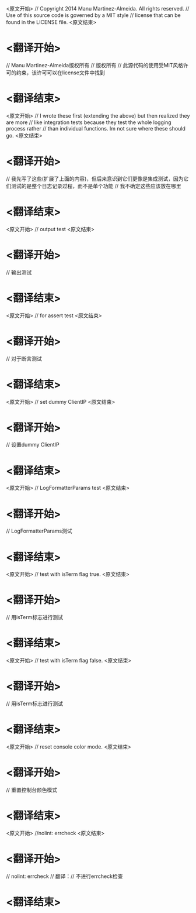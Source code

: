 
<原文开始>
// Copyright 2014 Manu Martinez-Almeida. All rights reserved.
// Use of this source code is governed by a MIT style
// license that can be found in the LICENSE file.
<原文结束>

# <翻译开始>
// Manu Martinez-Almeida版权所有
// 版权所有
// 此源代码的使用受MIT风格许可的约束，该许可可以在license文件中找到
# <翻译结束>


<原文开始>
	// I wrote these first (extending the above) but then realized they are more
	// like integration tests because they test the whole logging process rather
	// than individual functions.  Im not sure where these should go.
<原文结束>

# <翻译开始>
// 我先写了这些(扩展了上面的内容)，但后来意识到它们更像是集成测试，因为它们测试的是整个日志记录过程，而不是单个功能
// 我不确定这些应该放在哪里
# <翻译结束>


<原文开始>
	// output test
<原文结束>

# <翻译开始>
// 输出测试
# <翻译结束>


<原文开始>
			// for assert test
<原文结束>

# <翻译开始>
// 对于断言测试
# <翻译结束>


<原文开始>
		// set dummy ClientIP
<原文结束>

# <翻译开始>
// 设置dummy ClientIP
# <翻译结束>


<原文开始>
	// LogFormatterParams test
<原文结束>

# <翻译开始>
// LogFormatterParams测试
# <翻译结束>


<原文开始>
	// test with isTerm flag true.
<原文结束>

# <翻译开始>
// 用isTerm标志进行测试
# <翻译结束>


<原文开始>
	// test with isTerm flag false.
<原文结束>

# <翻译开始>
// 用isTerm标志进行测试
# <翻译结束>


<原文开始>
	// reset console color mode.
<原文结束>

# <翻译开始>
// 重置控制台颜色模式
# <翻译结束>


<原文开始>
//nolint: errcheck
<原文结束>

# <翻译开始>
// nolint: errcheck
// 翻译：// 不进行errcheck检查
# <翻译结束>

